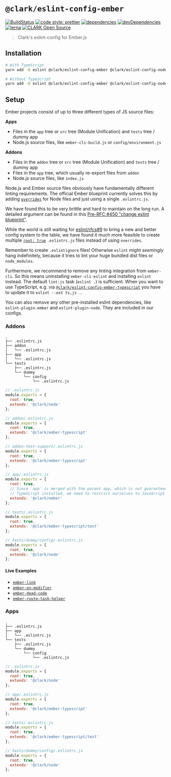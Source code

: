 # `@clark/eslint-config-ember`

[![BuildStatus](https://travis-ci.org/ClarkSource/eslint-config.svg)](https://travis-ci.org/ClarkSource/eslint-config)
[![code style: prettier](https://img.shields.io/badge/code_style-prettier-ff69b4.svg)](https://github.com/prettier/prettier)
[![dependencies](https://david-dm.org/ClarkSource/eslint-config/status.svg?path=packages/eslint-config-ember)](https://david-dm.org/ClarkSource/eslint-config?path=packages/eslint-config-ember)
[![devDependencies](https://david-dm.org/ClarkSource/eslint-config/dev-status.svg?path=packages/eslint-config-ember)](https://david-dm.org/ClarkSource/eslint-config?path=packages/eslint-config-ember&type=dev)
[![lerna](https://img.shields.io/badge/maintained%20with-lerna-cc00ff.svg)](https://lernajs.io/)
[![CLARK Open Source](https://img.shields.io/badge/CLARK-Open%20Source-%232B6CDE.svg)](https://www.clark.de/de/jobs)

> Clark's eslint-config for Ember.js

## Installation

```bash
# With TypeScript
yarn add -D eslint @clark/eslint-config-ember @clark/eslint-config-node typescript @clark/eslint-config-ember-typescript

# Without TypeScript
yarn add -D eslint @clark/eslint-config-ember @clark/eslint-config-node
```

## Setup

Ember projects consist of up to three different types of JS source files:

**Apps**

- Files in the `app` tree or `src` tree (Module Unification) and `tests` tree /
  dummy app
- Node.js source files, like `ember-cli-build.js` or `config/environment.js`

**Addons**

- Files in the `addon` tree or `src` tree (Module Unification) and `tests` tree /
  dummy app
- Files in the `app` tree, which usually re-export files from `addon`
- Node.js source files, like `index.js`

Node.js and Ember source files obviously have fundamentally different linting
requirements. The official Ember blueprint currently solves this by adding
[`overrides`](overrides) for Node files and just using a single `.eslintrc.js`.

[overrides]: https://eslint.org/docs/user-guide/configuring#disabling-rules-only-for-a-group-of-files

We have found this to be very brittle and hard to maintain on the long run. A
detailed argument can be found in this
[Pre-RFC #450 "change eslint blueprint"][ember-rfc].

[ember-rfc]: https://github.com/emberjs/rfcs/issues/450

While the world is still waiting for [eslint/rfcs#9][eslint-rfc] to bring a new
and better config system to the table, we have found it much more feasible to
create multiple [`root: true`][root] `.eslintrc.js` files instead of using
`overrides`.

[eslint-rfc]: https://github.com/eslint/rfcs/pull/9
[root]: https://eslint.org/docs/user-guide/configuring#configuration-cascading-and-hierarchy

Remember to create `.eslintignore` files! Otherwise `eslint` might _seemingly_
hang indefinitely, because it tries to lint your huge bundled dist files or
`node_modules`.

Furthermore, we recommend to remove any linting integration from `ember-cli`.
So this means uninstalling `ember-cli-eslint` and installing `eslint` instead.
The default `lint:js` task (`eslint .`) is sufficient. When you want to use
TypeScript, e.g. via
[`@clark/eslint-config-ember-typescript`][eslint-config-ember-typescript] you
have to update it to `eslint --ext ts,js .`.

[eslint-config-ember-typescript]: /packages/eslint-config-ember-typescript

You can also remove any other pre-installed eslint dependencies, like
`eslint-plugin-ember` and `eslint-plugin-node`. They are included in our
configs.

### Addons

```
.
├── .eslintrc.js
├── addon
│   └── .eslintrc.js
├── app
│   └── .eslintrc.js
└── tests
    ├── .eslintrc.js
    └── dummy
        └── config
            └── .eslintrc.js
```

```js
// .eslintrc.js
module.exports = {
  root: true,
  extends: '@clark/node'
};
```

```js
// addon/.eslintrc.js
module.exports = {
  root: true,
  extends: '@clark/ember-typescript'
};
```

```js
// addon-test-support/.eslintrc.js
module.exports = {
  root: true,
  extends: '@clark/ember-typescript'
};
```

```js
// app/.eslintrc.js
module.exports = {
  root: true,
  // Since `app` is merged with the parent app, which is not guaranteed to have
  // TypeScript installed, we need to restrict ourselves to JavaScript only.
  extends: '@clark/ember'
};
```

```js
// tests/.eslintrc.js
module.exports = {
  root: true,
  extends: '@clark/ember-typescript/test'
};
```

```js
// tests/dummy/config/.eslintrc.js
module.exports = {
  root: true,
  extends: '@clark/node'
};
```

#### Live Examples

- [`ember-link`](https://github.com/buschtoens/ember-link)
- [`ember-on-modifier`](https://github.com/buschtoens/ember-on-modifier)
- [`ember-dead-code`](https://github.com/buschtoens/ember-dead-code)
- [`ember-route-task-helper`](https://github.com/buschtoens/ember-route-task-helper)

### Apps

```
.
├── .eslintrc.js
├── app
│   └── .eslintrc.js
└── tests
    ├── .eslintrc.js
    └── dummy
        └── config
            └── .eslintrc.js
```

```js
// .eslintrc.js
module.exports = {
  root: true,
  extends: '@clark/node'
};
```

```js
// app/.eslintrc.js
module.exports = {
  root: true,
  extends: '@clark/ember-typescript'
};
```

```js
// tests/.eslintrc.js
module.exports = {
  root: true,
  extends: '@clark/ember-typescript/test'
};
```

```js
// tests/dummy/config/.eslintrc.js
module.exports = {
  root: true,
  extends: '@clark/node'
};
```
